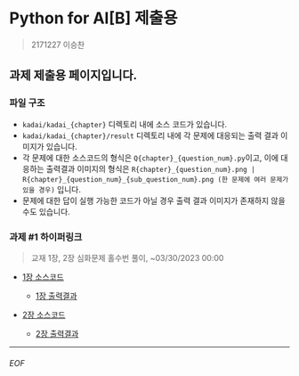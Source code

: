 # Python for AI[B] 제출용

> 2171227 이승찬


## 과제 제출용 페이지입니다.

### 파일 구조

+ `kadai/kadai_{chapter}` 디렉토리 내에 소스 코드가 있습니다.
+ `kadai/kadai_{chapter}/result` 디렉토리 내에 각 문제에 대응되는 출력 결과 이미지가 있습니다.
+ 각 문제에 대한 소스코드의 형식은 `Q{chapter}_{question_num}.py`이고, 이에 대응하는 출력결과 이미지의 형식은
  `R{chapter}_{question_num}.png | R{chapter}_{question_num}_{sub_question_num}.png (한 문제에 여러 문제가 있을 경우)` 입니다.
+ 문제에 대한 답이 실행 가능한 코드가 아닐 경우 출력 결과 이미지가 존재하지 않을 수도 있습니다.

### 과제 #1 하이퍼링크

> 교재 1장, 2장 심화문제 홀수번 풀이, ~03/30/2023 00:00

+ [1장 소스코드](./kadai/kadai_1/)
    + [1장 출력결과](./kadai/kadai_1/result)

+ [2장 소스코드](./kadai/kadai_2/)
    + [2장 출력결과](./kadai/kadai_2/result)

<hr>

###### EOF
